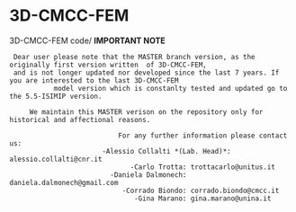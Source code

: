 # 3D-CMCC-FEM
3D-CMCC-FEM code/
                                            **IMPORTANT NOTE**  
                                            
                                            
     Dear user please note that the MASTER branch version, as the originally first version written  of 3D-CMCC-FEM,  
     and is not longer updated nor developed since the last 7 years. If you are interested to the last 3D-CMCC-FEM  
               model version which is constanlty tested and updated go to the 5.5-ISIMIP version.

         We maintain this MASTER verison on the repository only for historical and affectional reasons.
    
                               For any further information please contact us:  
                           -Alessio Collalti *(Lab. Head)*: alessio.collalti@cnr.it  
                                  -Carlo Trotta: trottacarlo@unitus.it  
                             -Daniela Dalmonech: daniela.dalmonech@gmail.com  
                                -Corrado Biondo: corrado.biondo@cmcc.it  
                                   -Gina Marano: gina.marano@unina.it



                                             
